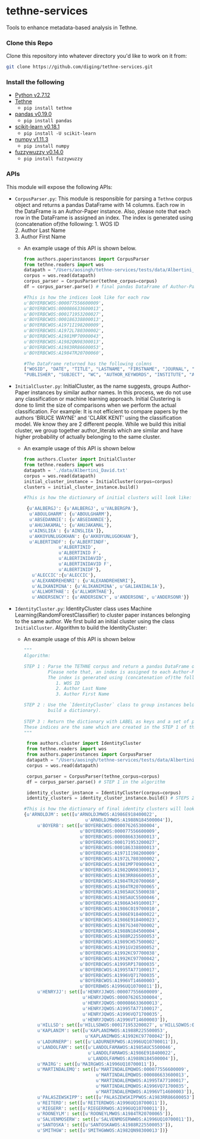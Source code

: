 # tethne-services
Tools to enhance metadata-based analysis in Tethne.


### Clone this Repo
Clone this repository into whatever directory you'd like to work on it from:

```bash
git clone https://github.com/diging/tethne-services.git
```

### Install the following
*   [Python v2.7.12](https://www.python.org/downloads/release/python-2712/)
*   [Tethne](http://pythonhosted.org/tethne/)
    *   `pip install tethne`
*   [pandas v0.19.0](http://pandas.pydata.org/)
    *   `pip install pandas`
*   [scikit-learn v0.18.1](http://scikit-learn.org/stable/)
    *   `pip install -U scikit-learn`
*   [numpy v1.11.3](http://www.numpy.org/)
    *   `pip install numpy`
*   [fuzzywuzzy v0.14.0](https://pypi.python.org/pypi/fuzzywuzzy)
    *   `pip install fuzzywuzzy`


### APIs

This module will expose the following APIs:

* `CorpusParser.py`: 
This module is responsible for parsing a `Tethne` corpus object and returns a pandas DataFrame with 14 columns. 
Each row in the DataFrame is an Author-Paper instance. Also, please note that each row in the DataFrame is assigned an index.
The index is generated using (concatenation of)the following:
                    1. WOS ID         
                    2. Author Last Name             
                    3. Author First Name

    * An example usage of this API is shown below.
    
        ```python
        from authors.paperinstances import CorpusParser
        from tethne.readers import wos
        datapath = "/Users/aosingh/tethne-services/tests/data/Albertini_David.txt"
        corpus = wos.read(datapath)
        corpus_parser = CorpusParser(tethne_corpus=corpus)
        df = corpus_parser.parse() # final pandas DataFrame of Author-Paper instances.
        
        #This is how the indices look like for each row
        u'BOYERBCWOS:000077556600009',
        u'BOYERBCWOS:000086633600013',
        u'BOYERBCWOS:000171953200027',
        u'BOYERBCWOS:000186338800013',
        u'BOYERBCWOS:A1971I198200009',
        u'BOYERBCWOS:A1972L780300002',
        u'BOYERBCWOS:A1981MP70900043',
        u'BOYERBCWOS:A1982QN98300013',
        u'BOYERBCWOS:A1983RR86600053',
        u'BOYERBCWOS:A1984TR20700060',
        
        #The DataFrame returned has the following colmns
        ["WOSID", "DATE", "TITLE", "LASTNAME", "FIRSTNAME", "JOURNAL", "EMAILADDRESS",
        "PUBLISHER", "SUBJECT", "WC", "AUTHOR_KEYWORDS", "INSTITUTE", "AUTH_LITERAL", "CO-AUTHORS"]
        
        ```
     
* `InitialCluster.py`: 
InitialCluster, as the name suggests, groups Author-Paper instances by similar author names. In this process, we
do not use any classification or machine learning approach. Initial Clustering is done to limit the size of comparisons when we perform the actual classification.
For example: It is not efficient to compare papers by the authors 'BRUCE WAYNE' and 'CLARK KENT' using the classification model. We know they are 2 different people.
While we build this initial cluster, we group together author_literals which are similar and have higher probability of actually belonging to the same cluster.

    * An example usage of this API is shown below 
    
        ```python
        from authors.Cluster import InitialCluster
        from tethne.readers import wos
        datapath = './data/Albertini_David.txt'
        corpus = wos.read(datapath)
        initial_cluster_instance = InitialCluster(corpus=corpus)
        clusters = initial_cluster_instance.build()
        
        #This is how the dictionary of initial clusters will look like:
        
         {u'AALBERGJ': {u'AALBERGJ', u'VALBERGPA'},
          u'ABOULGHARM': {u'ABOULGHARM'},
          u'ABSEDANNIE': {u'ABSEDANNIE'},
          u'AHUJAKAMAL': {u'AHUJAKAMAL'},
          u'AINSLIEA': {u'AINSLIEA']},
          u'AKKOYUNLUGOKHAN': {u'AKKOYUNLUGOKHAN'},
          u'ALBERTINDF': {u'ALBERTINDF',
                     u'ALBERTINID',
                     u'ALBERTINID F',
                     u'ALBERTINIDAVID',
                     u'ALBERTINIDAVID F',
                     u'ALBERTINIDF'},
           u'ALECCIC':{u'ALECCIC'},
           u'ALEXANDREHENRI': {u'ALEXANDREHENRI'},
           u'ALIKANIMINA': {u'ALIKANIMINA', u'GALIANIDALIA'},
           u'ALLWORTHAE': {u'ALLWORTHAE'},
           u'ANDERSENCY': {u'ANDERSENCY', u'ANDERSONE', u'ANDERSONR'}}
        
        
        ```

* `IdentityCluster.py`: 
IdentityCluster class uses Machine Learning(RandomForestClassifier) to cluster paper instances belonging to the same
author. We first build an initial cluster using the class `InitialCluster`. Algorithm to build the IdentityCluster:

    * An example usage of this API is shown below 
    
        ```python
        """
        Algorithm: 
        
        STEP 1 : Parse the TETHNE corpus and return a pandas DataFrame of Author-paper instances. 
                 Please note that, an index is assigned to each Author-Paper instance.
                 The index is generated using (concatenation of)the following:
                    1. WOS ID
                    2. Author Last Name
                    3. Author First Name

        STEP 2 : Use the `IdentityCluster` class to group instances belonging to the same class(Basically, 
                 build a dictionary).   
              
        STEP 3 : Return the dictionary with LABEL as keys and a set of pandas DataFrame indexes as values. 
        These indices are the same which are created in the STEP 1 of the algorithm
        """
        
         from authors.cluster import IdentityCluster
         from tethne.readers import wos
         from authors.paperinstances import CorpusParser
         datapath = "/Users/aosingh/tethne-services/tests/data/Albertini_David.txt"
         corpus = wos.read(datapath)

         corpus_parser = CorpusParser(tethne_corpus=corpus)
         df = corpus_parser.parse() # STEP 1 in the algorithm

         identity_cluster_instance = IdentityCluster(corpus=corpus)
         identity_clusters = identity_cluster_instance.build() # STEPS 2 and 3 in the algorithm
        
        #This is how the dictionary of final identity clusters will look like:
        {u'ARNOLDJM': set([u'ARNOLDJMWOS:A1986E918400022',
                               u'ARNOLDJMWOS:A1988N184500004']),
             u'BOYERB': set([u'BOYERBCWOS:000076265300004',
                             u'BOYERBCWOS:000077556600009',
                             u'BOYERBCWOS:000086633600013',
                             u'BOYERBCWOS:000171953200027',
                             u'BOYERBCWOS:000186338800013',
                             u'BOYERBCWOS:A1971I198200009',
                             u'BOYERBCWOS:A1972L780300002',
                             u'BOYERBCWOS:A1981MP70900043',
                             u'BOYERBCWOS:A1982QN98300013',
                             u'BOYERBCWOS:A1983RR86600053',
                             u'BOYERBCWOS:A1984TR20700060',
                             u'BOYERBCWOS:A1984TR20700065',
                             u'BOYERBCWOS:A1985AUC5500038',
                             u'BOYERBCWOS:A1985AUC5500046',
                             u'BOYERBCWOS:A1986A349100017',
                             u'BOYERBCWOS:A1986C019700010',
                             u'BOYERBCWOS:A1986E918400022',
                             u'BOYERBCWOS:A1986E918400023',
                             u'BOYERBCWOS:A1987G340700002',
                             u'BOYERBCWOS:A1988N184500004',
                             u'BOYERBCWOS:A1988R225500053',
                             u'BOYERBCWOS:A1989CH57500002',
                             u'BOYERBCWOS:A1991GV28500052',
                             u'BOYERBCWOS:A1992KC97700038',
                             u'BOYERBCWOS:A1992KC97700042',
                             u'BOYERBCWOS:A1995RP17800035',
                             u'BOYERBCWOS:A1995TA77100017',
                             u'BOYERBCWOS:A1996VQ71700035',
                             u'BOYERBCWOS:A1996VT14600003',
                             u'BOYERBWOS:A1996UQ10700011']),
             u'HENRYJJ': set([u'HENRYJJWOS:000077556600009',
                              u'HENRYJQWOS:000076265300004',
                              u'HENRYJQWOS:000086633600013',
                              u'HENRYJQWOS:A1995TA77100017',
                              u'HENRYJQWOS:A1996VQ71700035',
                              u'HENRYJQWOS:A1996VT14600003']),
             u'HILLSD': set([u'HILLSDWOS:000171953200027', u'HILLSDWOS:000186338800013']),
             u'KAPLANIM': set([u'KAPLANIMWOS:A1988R225500053',
                               u'KAPLANIMWOS:A1992KC97700042']),
             u'LADURNERP': set([u'LADURNERPWOS:A1996UQ10700011']),
             u'LANDOLFAM': set([u'LANDOLFAMAWOS:A1985AUC5500046',
                                u'LANDOLFAMAWOS:A1986E918400022',
                                u'LANDOLFAMWOS:A1988N184500004']),
             u'MAIRG': set([u'MAIRGWOS:A1996UQ10700011']),
             u'MARTINDALEMQ': set([u'MARTINDALEMQWOS:000077556600009',
                                   u'MARTINDALEMQWOS:000086633600013',
                                   u'MARTINDALEMQWOS:A1995TA77100017',
                                   u'MARTINDALEMQWOS:A1996VQ71700035',
                                   u'MARTINDALEMQWOS:A1996VT14600003']),
             u'PALASZEWSKIPP': set([u'PALASZEWSKIPPWOS:A1983RR86600053']),
             u'REITERD': set([u'REITERDWOS:A1996UQ10700011']),
             u'RIEGERR': set([u'RIEGERRWOS:A1996UQ10700011']),
             u'ROONEYLM': set([u'ROONEYLMWOS:A1984TR20700065']),
             u'SALVENMOSERW': set([u'SALVENMOSERWWOS:A1996UQ10700011']),
             u'SANTOSKA': set([u'SANTOSKAWOS:A1988R225500053']),
             u'SMITHGW': set([u'SMITHGWWOS:A1982QN98300013'])}
        ```


 

